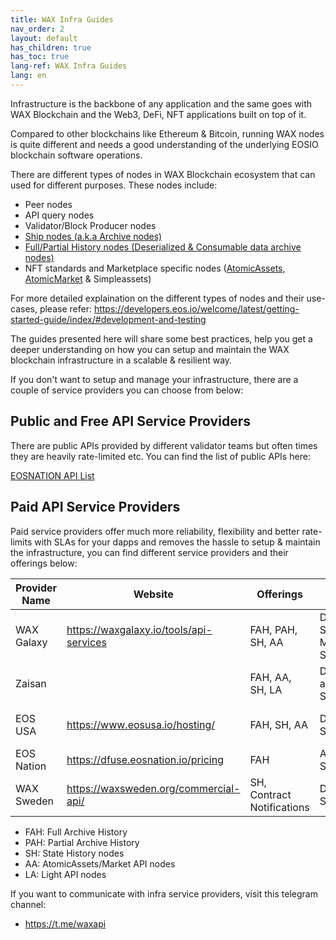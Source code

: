 ```yaml
---
title: WAX Infra Guides
nav_order: 2
layout: default
has_children: true
has_toc: true
lang-ref: WAX Infra Guides
lang: en
---
```


Infrastructure is the backbone of any application and the same goes with WAX Blockchain and the Web3, DeFi, NFT applications built on top of it.

Compared to other blockchains like Ethereum & Bitcoin, running WAX nodes is quite different and needs a good understanding of the underlying EOSIO blockchain software operations.

There are different types of nodes in WAX Blockchain ecosystem that can used for different purposes. These nodes include:

- Peer nodes
- API query nodes
- Validator/Block Producer nodes
- [Ship nodes (a.k.a Archive nodes)](/en/wax-infra/api-archive-guide)
- [Full/Partial History nodes (Deserialized & Consumable data archive nodes)](/en/wax-infra/hyperion-guide)
- NFT standards and Marketplace specific nodes ([AtomicAssets, AtomicMarket](/en/wax-infra/atomic-api-guide) & Simpleassets)

For more detailed explaination on the different types of nodes and their use-cases, please refer: https://developers.eos.io/welcome/latest/getting-started-guide/index/#development-and-testing

The guides presented here will share some best practices, help you get a deeper understanding on how you can setup and maintain the WAX blockchain infrastructure in a scalable & resilient way.

If you don't want to setup and manage your infrastructure, there are a couple of service providers you can choose from below:

## Public and Free API Service Providers

There are public APIs provided by different validator teams but often times they are heavily rate-limited etc. You can find the list of public APIs here:

[EOSNATION API List](https://validate.eosnation.io/wax/reports/endpoints.html)

## Paid API Service Providers

Paid service providers offer much more reliability, flexibility and better rate-limits with SLAs for your dapps and removes the hassle to setup & maintain the infrastructure, you can find different service providers and their offerings below:

|Provider Name|Website|Offerings|Offerings Type|Contact Information
|----------------|-------------------------------|-----------------------------|----------------------|-------------|
|WAX Galaxy|https://waxgalaxy.io/tools/api-services|FAH, PAH, SH, AA|Dedicated Servers, API Metered Subscriptions|contact@waxgalaxy.io, Telegram ID: @sukeshtedla
|Zaisan|            |FAH, AA, SH, LA|Dedicated and Shared Servers|Telegram ID: @dumplings_5
|EOS USA|https://www.eosusa.io/hosting/|FAH, SH, AA|Dedicated Servers|https://www.eosusa.io/hosting/, Telegram ID: @EOSUSA_Michael
|EOS Nation| https://dfuse.eosnation.io/pricing|FAH|API Metered Subscriptions|[info@eosnation.io](mailto:info@eosnation.io), Telegram ID: @mdarwin
|WAX Sweden|https://waxsweden.org/commercial-api/|SH, Contract Notifications|Dedicated Servers|https://t.me/eossweden


- FAH: Full Archive History
- PAH: Partial Archive History
- SH: State History nodes
- AA: AtomicAssets/Market API nodes
- LA: Light API nodes

If you want to communicate with infra service providers, visit this telegram channel:

- https://t.me/waxapi
